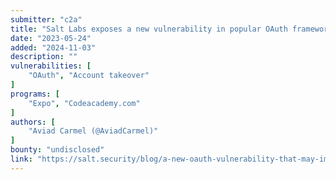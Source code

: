 ```yaml
---
submitter: "c2a"
title: "Salt Labs exposes a new vulnerability in popular OAuth framework, used in hundreds of online services"
date: "2023-05-24"
added: "2024-11-03"
description: ""
vulnerabilities: [
    "OAuth", "Account takeover"
]
programs: [
    "Expo", "Codeacademy.com"
]
authors: [
    "Aviad Carmel (@AviadCarmel)"
]
bounty: "undisclosed"
link: "https://salt.security/blog/a-new-oauth-vulnerability-that-may-impact-hundreds-of-online-services"
---
```





